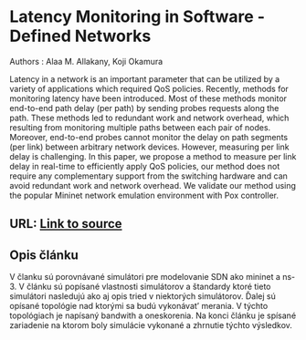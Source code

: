 # Latency Monitoring in Software - Defined Networks

Authors : Alaa M. Allakany, Koji Okamura

Latency in a network is an important parameter that can be utilized by a variety of applications which required QoS policies. Recently, methods for monitoring latency have been introduced. Most of these methods monitor end-to-end path delay (per path) by sending probes requests along the path. These methods led to redundant work and network overhead, which resulting from monitoring multiple paths between each pair of nodes. Moreover, end-to-end probes cannot monitor the delay on path segments (per link) between arbitrary network devices. However, measuring per link delay is challenging. In this paper, we propose a method to measure per link delay in real-time to efficiently apply QoS policies, our method does not require any complementary support from the switching hardware and can avoid redundant work and network overhead. We validate our method using the popular Mininet network emulation environment with Pox controller.

## URL: [Link to source][url]

## Opis článku
V članku sú porovnávané simulátori pre modelovanie SDN ako mininet a
ns-3. V článku sú popı́sané vlastnosti simulátorov a štandardy ktoré tieto
simulátori nasledujú ako aj opis tried v niektorých simulátorov.
Ďalej sú opı́sané topológie nad ktorými sa budú vykonávat’ merania. V
týchto topológiach je napı́saný bandwith a oneskorenia.
Na konci článku je spı́sané zariadenie na ktorom boly simulácie vykonané
a zhrnutie týchto výsledkov.

[url]: <https://dl.acm.org/citation.cfm?id=3095791>
